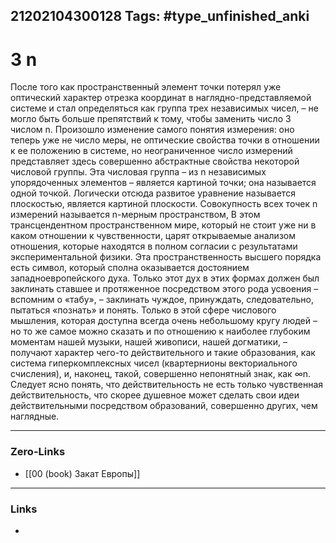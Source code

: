 21202104300128
Tags: #type_unfinished_anki
---
# 3  n

После того как пространственный элемент точки потерял уже оптический характер отрезка координат в наглядно-представляемой системе и стал определяться как группа трех независимых чисел, – не могло быть больше препятствий к тому, чтобы заменить число 3 числом n. Произошло изменение самого понятия измерения: оно теперь уже не число меры, не оптические свойства точки в отношении к ее положению в системе, но неограниченное число измерений представляет здесь совершенно абстрактные свойства некоторой числовой группы. Эта числовая группа – из n независимых упорядоченных элементов – является картиной точки; она называется одной точкой. Логически отсюда развитое уравнение называется плоскостью, является картиной плоскости. Совокупность всех точек n измерений называется n-мерным пространством, В этом трансцендентном пространственном мире, который не стоит уже ни в каком отношении к чувственности, царят открываемые анализом отношения, которые находятся в полном согласии с результатами экспериментальной физики. Эта пространственность высшего порядка есть символ, который сполна оказывается достоянием западноевропейского духа. Только этот дух в этих формах должен был заклинать ставшее и протяженное посредством этого рода усвоения – вспомним о «табу», – заклинать чуждое, принуждать, следовательно, пытаться «познать» и понять. Только в этой сфере числового мышления, которая доступна всегда очень небольшому кругу людей – но то же самое можно сказать и по отношению к наиболее глубоким моментам нашей музыки, нашей живописи, нашей догматики, – получают характер чего-то действительного и такие образования, как система гиперкомплексных чисел (квартернионы векториального счисления), и, наконец, такой, совершенно непонятный знак, как ∞n. Следует ясно понять, что действительность не есть только чувственная действительность, что скорее душевное может сделать свои идеи действительными посредством образований, совершенно других, чем наглядные.

---
### Zero-Links
- [[00 (book) Закат Европы]]
---
### Links
-